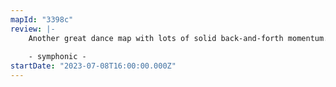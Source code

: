 ```yaml
---
mapId: "3398c"
review: |-
    Another great dance map with lots of solid back-and-forth momentum. That trombone slide halfway through with the arc/chain representation was just 👌*chef's kiss* perfection!
    
    - symphonic -
startDate: "2023-07-08T16:00:00.000Z"
---
```

